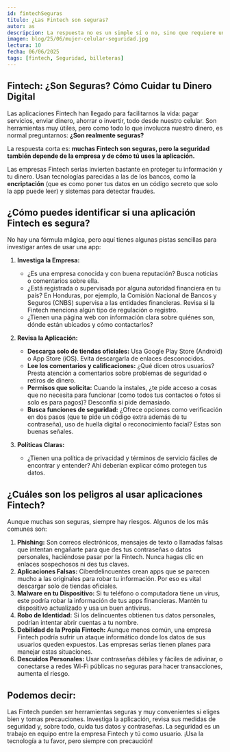 ```yaml
---
id: fintechSeguras
titulo: ¿Las Fintech son seguras?
autor: as
descripcion: La respuesta no es un simple sí o no, sino que requiere un análisis matizado. En general, muchas Fintech implementan robustas medidas de seguridad, a menudo a la par o incluso superando a las de instituciones financieras tradicionales. No obstante, como cualquier servicio digital que maneja información sensible y transacciones financieras, conllevan ciertos riesgos inherentes.El primer paso siempre será verificar la procedencia de la aplicación, la procedencia, reputación y respaldo de la empresa detrás de la aplicación, que este verificada y debidamente registrada.
imagen: blog/25/06/mujer-celular-seguridad.jpg
lectura: 10
fecha: 06/06/2025
tags: [fintech, Seguridad, billeteras]
---
```


## Fintech: ¿Son Seguras? Cómo Cuidar tu Dinero Digital

Las aplicaciones Fintech han llegado para facilitarnos la vida: pagar servicios, enviar dinero, ahorrar o invertir, todo desde nuestro celular. Son herramientas muy útiles, pero como todo lo que involucra nuestro dinero, es normal preguntarnos: **¿Son realmente seguras?**

La respuesta corta es: **muchas Fintech son seguras, pero la seguridad también depende de la empresa y de cómo tú uses la aplicación.**

Las empresas Fintech serias invierten bastante en proteger tu información y tu dinero. Usan tecnologías parecidas a las de los bancos, como la **encriptación** (que es como poner tus datos en un código secreto que solo la app puede leer) y sistemas para detectar fraudes.

## **¿Cómo puedes identificar si una aplicación Fintech es segura?**

No hay una fórmula mágica, pero aquí tienes algunas pistas sencillas para investigar antes de usar una app:

1.  **Investiga la Empresa:**
    * ¿Es una empresa conocida y con buena reputación? Busca noticias o comentarios sobre ella.
    * ¿Está registrada o supervisada por alguna autoridad financiera en tu país? En Honduras, por ejemplo, la Comisión Nacional de Bancos y Seguros (CNBS) supervisa a las entidades financieras. Revisa si la Fintech menciona algún tipo de regulación o registro.
    * ¿Tienen una página web con información clara sobre quiénes son, dónde están ubicados y cómo contactarlos?

2.  **Revisa la Aplicación:**
    * **Descarga solo de tiendas oficiales:** Usa Google Play Store (Android) o App Store (iOS). Evita descargarla de enlaces desconocidos.
    * **Lee los comentarios y calificaciones:** ¿Qué dicen otros usuarios? Presta atención a comentarios sobre problemas de seguridad o retiros de dinero.
    * **Permisos que solicita:** Cuando la instales, ¿te pide acceso a cosas que no necesita para funcionar (como todos tus contactos o fotos si solo es para pagos)? Desconfía si pide demasiado.
    * **Busca funciones de seguridad:** ¿Ofrece opciones como verificación en dos pasos (que te pide un código extra además de tu contraseña), uso de huella digital o reconocimiento facial? Estas son buenas señales.

3.  **Políticas Claras:**
    * ¿Tienen una política de privacidad y términos de servicio fáciles de encontrar y entender? Ahí deberían explicar cómo protegen tus datos.

## **¿Cuáles son los peligros al usar aplicaciones Fintech?**

Aunque muchas son seguras, siempre hay riesgos. Algunos de los más comunes son:

1.  **Phishing:** Son correos electrónicos, mensajes de texto o llamadas falsas que intentan engañarte para que des tus contraseñas o datos personales, haciéndose pasar por la Fintech. Nunca hagas clic en enlaces sospechosos ni des tus claves.
2.  **Aplicaciones Falsas:** Ciberdelincuentes crean apps que se parecen mucho a las originales para robar tu información. Por eso es vital descargar solo de tiendas oficiales.
3.  **Malware en tu Dispositivo:** Si tu teléfono o computadora tiene un virus, este podría robar la información de tus apps financieras. Mantén tu dispositivo actualizado y usa un buen antivirus.
4.  **Robo de Identidad:** Si los delincuentes obtienen tus datos personales, podrían intentar abrir cuentas a tu nombre.
5.  **Debilidad de la Propia Fintech:** Aunque menos común, una empresa Fintech podría sufrir un ataque informático donde los datos de sus usuarios queden expuestos. Las empresas serias tienen planes para manejar estas situaciones.
6.  **Descuidos Personales:** Usar contraseñas débiles y fáciles de adivinar, o conectarse a redes Wi-Fi públicas no seguras para hacer transacciones, aumenta el riesgo.

## **Podemos decir:**

Las Fintech pueden ser herramientas seguras y muy convenientes si eliges bien y tomas precauciones. Investiga la aplicación, revisa sus medidas de seguridad y, sobre todo, cuida tus datos y contraseñas. La seguridad es un trabajo en equipo entre la empresa Fintech y tú como usuario. ¡Usa la tecnología a tu favor, pero siempre con precaución!
